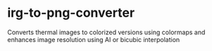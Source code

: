 # irg-to-png-converter
Converts thermal images to colorized versions using colormaps and enhances image resolution using AI or bicubic interpolation
